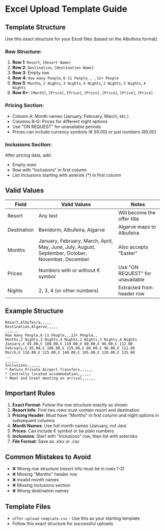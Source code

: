# Excel Upload Template Guide

## Template Structure

Use this exact structure for your Excel files (based on the Albufeira format):

### Row Structure:
1. **Row 1**: `Resort`, `[Resort Name]`
2. **Row 2**: `Destination`, `[Destination Name]`
3. **Row 3**: Empty row
4. **Row 4**: `How many People`, `6-11 People`, ``, ``, `12+ People`
5. **Row 5**: `Months`, `2 Nights`, `3 Nights`, `4 Nights`, `2 Nights`, `3 Nights`, `4 Nights`
6. **Row 6+**: `[Month]`, `[Price]`, `[Price]`, `[Price]`, `[Price]`, `[Price]`, `[Price]`

### Pricing Section:
- Column A: Month names (January, February, March, etc.)
- Columns B-G: Prices for different night options
- Use "ON REQUEST" for unavailable periods
- Prices can include currency symbols (€ 85.00) or just numbers (85.00)

### Inclusions Section:
After pricing data, add:
- Empty rows
- Row with "Inclusions" in first column
- List inclusions starting with asterisk (*) in first column

## Valid Values

| Field | Valid Values | Notes |
|-------|-------------|-------|
| Resort | Any text | Will become the offer title |
| Destination | Benidorm, Albufeira, Algarve | Algarve maps to Albufeira |
| Months | January, February, March, April, May, June, July, August, September, October, November, December | Also accepts "Easter" |
| Prices | Numbers with or without € symbol | Use "ON REQUEST" for unavailable |
| Nights | 2, 3, 4 (or other numbers) | Extracted from header row |

## Example Structure

```
Resort,Albufeira,,,,,
Destination,Algarve,,,,,
,,,,,,
How many People,6-11 People,,,12+ People,,
Months,2 Nights,3 Nights,4 Nights,2 Nights,3 Nights,4 Nights
January,€ 85.00,€ 100.00,€ 119.00,€ 80.00,€ 96.00,€ 112.00
February,€ 85.00,€ 100.00,€ 119.00,€ 80.00,€ 96.00,€ 112.00
March,€ 110.00,€ 125.00,€ 140.00,€ 105.00,€ 120.00,€ 135.00
...
,,,,,,
Inclusions,,,,,,
* Return Private Airport Transfers,,,,,,
* Centrally located accommodation,,,,,,
* Meet and Greet meeting on arrival,,,,,,
```

## Important Rules

1. **Exact Format**: Follow the row structure exactly as shown
2. **Resort Info**: First two rows must contain resort and destination
3. **Pricing Header**: Must have "Months" in first column and night options in subsequent columns
4. **Month Names**: Use full month names (January, not Jan)
5. **Prices**: Can include € symbol or be plain numbers
6. **Inclusions**: Start with "Inclusions" row, then list with asterisks
7. **File Format**: Save as .xlsx or .csv

## Common Mistakes to Avoid

- ❌ Wrong row structure (resort info must be in rows 1-2)
- ❌ Missing "Months" header row
- ❌ Invalid month names
- ❌ Missing inclusions section
- ❌ Wrong destination names

## Template Files

- `offer-upload-template.csv` - Use this as your starting template
- Follow this exact structure for successful uploads
